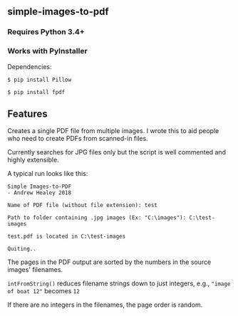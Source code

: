 ## simple-images-to-pdf


### Requires Python 3.4+
### Works with PyInstaller

Dependencies:

`$ pip install Pillow`

`$ pip install fpdf`

## Features

Creates a single PDF file from multiple images. I wrote this to aid people who need to create PDFs from scanned-in files.

Currently searches for JPG files only but the script is well commented and highly extensible.

A typical run looks like this:

```
Simple Images-to-PDF
- Andrew Healey 2018

Name of PDF file (without file extension): test

Path to folder containing .jpg images (Ex: "C:\images"): C:\test-images

test.pdf is located in C:\test-images

Quiting..
```

The pages in the PDF output are sorted by the numbers in the source images' filenames.

`intFromString()` reduces filename strings down to just integers, e.g., `"image of boat 12"` becomes `12`

If there are no integers in the filenames, the page order is random.
